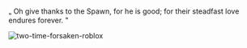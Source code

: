 ⹂ Oh give thanks to the Spawn, for he is good; for their steadfast love endures forever. "



![two-time-forsaken-roblox](https://github.com/user-attachments/assets/02a5f606-42c2-4e33-aecf-341cca1e159e)





